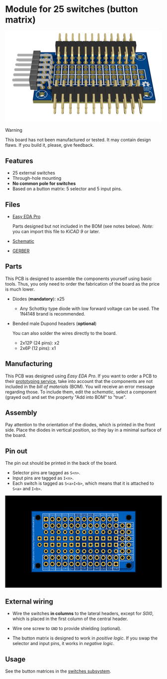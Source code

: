# Module for 25 switches (button matrix)

![Module for 25 switches (through-hole)](./ModuleBtnMatrix25sw.png)

> [!WARNING]
> This board has not been manufactured or tested.
> It may contain design flaws.
> If you build it, please, give feedback.

## Features

- 25 external switches
- Through-hole mounting
- **No common pole for switches**
- Based on a button matrix: 5 selector and 5 input pins.

## Files

- [Easy EDA Pro](./ModuleBtnMatrix25sw.epro)

  Parts designed but not included in the BOM (see notes below).
  *Note:* you can import this file to *KiCAD 9* or later.

- [Schematic](./ModuleBtnMatrix25sw.pdf)
- [GERBER](./ModuleBtnMatrix25sw_GERBER.zip)

## Parts

This PCB is designed to assemble the components yourself using basic tools.
Thus, you only need to order the fabrication of the board as the price is much lower.

- Diodes (**mandatory**): x25

  - Any Schottky type diode with low forward voltage can be used.
    The 1N4148 brand is recommended.

- Bended male Dupond headers (**optional**)

  You can also solder the wires directly to the board.

  - 2x12P (24 pins): x2
  - 2x6P (12 pins): x1

## Manufacturing

This PCB was designed using *Easy EDA Pro*.
If you want to order a PCB to their
[prototyping service](https://jlcpcb.com/?href=easyeda-home),
take into account that the components are not included in the *bill of materials* (BOM).
You will receive an error message regarding those.
To include them, edit the *schematic*, select a component (grayed out) and
set the property "Add into BOM" to "true".

## Assembly

Pay attention to the orientation of the diodes,
which is printed in the front side.
Place the diodes in vertical position,
so they lay in a minimal surface of the board.

## Pin out

The pin out should be printed in the back of the board.

- Selector pins are tagged as `S<n>`.
- Input pins are tagged as `I<n>`.
- Each switch is tagged as `S<a>I<b>`,
  which means that it is attached to `S<a>` and `I<b>`.

![Pin out, 32 switches module](./ModuleBtnMatrix25sw_pinout.png)

## External wiring

- Wire the switches **in columns** to the lateral headers,
  except for *S0I0*,
  which is placed in the first column of the central header.

- Wire one screw to `GND` to provide shielding (optional).

- The button matrix is designed to work in *positive logic*.
  If you swap the selector and input pins, it works in *negative logic*.

## Usage

See the button matrices in the [switches subsystem](../../hardware/subsystems/Switches/Switches_en.md).
